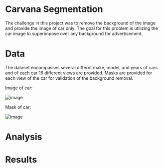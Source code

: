 # Carvana Segmentation
The challenge in this project was to remove the background of the image and provide the image of car only. The goal for this problem is utilizing the car image to superimpose over any background for advertisement. 
# Data
The dataset encompasses several differnt make, model, and years of cars and of each car 16 different views are provided. Masks are provided for each view of the car for validation of the background removal. 

Image of car:

![image](https://user-images.githubusercontent.com/43620431/54560622-fadd6b80-497f-11e9-8ef6-523ed9147455.png)

Mask of car:

![image](https://user-images.githubusercontent.com/43620431/54560674-1c3e5780-4980-11e9-91ad-315def3b877e.png)


# Analysis

# Results
